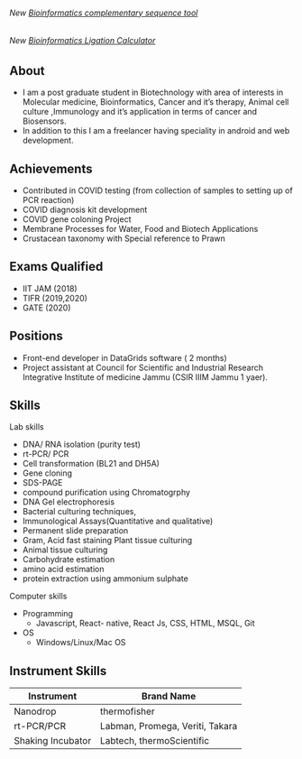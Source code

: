 <h6><span class="badge badge-secondary">New</span> <a href="./tool.html">Bioinformatics complementary sequence tool</a></h6>
<h6><span class="badge badge-secondary">New</span> <a href="./tool2.html">Bioinformatics Ligation Calculator</a></h6>


## About

* I am a post graduate student in Biotechnology with area of interests in Molecular medicine, Bioinformatics, Cancer and it’s therapy, Animal cell culture ,Immunology and it’s application in terms of cancer and Biosensors.
* In addition to this I am a freelancer having speciality in android and web development.

## Achievements
* Contributed in COVID testing (from collection of samples to setting up of PCR reaction)
* COVID diagnosis kit development
* COVID gene coloning Project
* Membrane Processes for Water, Food and Biotech Applications
* Crustacean taxonomy with Special reference to Prawn


## Exams Qualified
* IIT JAM (2018)
* TIFR (2019,2020)
* GATE (2020)


## Positions 
 * Front-end developer in DataGrids software ( 2 months)
 * Project assistant at Council for Scientific and Industrial Research Integrative Institute of medicine Jammu (CSIR IIIM Jammu 1 yaer). 



## Skills

<span class="badge badge-secondary">Lab skills</span>

* DNA/ RNA isolation (purity test)
* rt-PCR/ PCR 
* Cell transformation (BL21 and DH5A)
* Gene cloning
* SDS-PAGE
* compound purification using Chromatogrphy
* DNA Gel electrophoresis
* Bacterial culturing techniques,
* Immunological Assays(Quantitative and qualitative)
* Permanent slide preparation
* Gram, Acid fast staining Plant tissue culturing
* Animal tissue culturing
* Carbohydrate estimation
* amino acid estimation
* protein extraction using ammonium sulphate


<span class="badge badge-secondary">Computer skills</span>

* Programming 
    * Javascript, React- native, React Js, CSS, HTML, MSQL, Git
* OS
    * Windows/Linux/Mac OS

## Instrument Skills

<table class="table table-striped">
  <thead class="thead-dark">
    <tr>
      <th scope="col">Instrument</th>
      <th scope="col">Brand Name</th>
    </tr>
  </thead>
  <tbody>
    <tr>
      <td>Nanodrop</td>
      <td>thermofisher</td>
    </tr>
    <tr>
          <td>rt-PCR/PCR</td>
          <td>Labman, Promega, Veriti, Takara</td>
     </tr>
    <tr>
         <td>Shaking Incubator</td>
         <td>Labtech, thermoScientific</td>
     </tr>
   
  </tbody>
</table>
